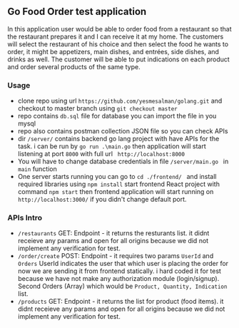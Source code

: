 ## Go Food Order test application

In this application user would be able to order food from a restaurant so that the restaurant prepares it and I can receive it at my home.
The customers will select the restaurant of his choice and then select the food he wants to order, it might be appetizers, main dishes, and entrées, side dishes, and drinks as well. The customer will be able to put indications on each product and order several products of the same type.


### Usage
- clone repo using url ```https://github.com/yesmesalman/golang.git``` and checkout to master branch using ```git checkout master```
- repo contains ```db.sql``` file for database you can import the file in you mysql
- repo also contains postman collection JSON file so you can check APIs
- dir ```/server/``` contains backend go lang project with have APIs for the task. i can be run by ``` go run .\main.go ``` then application will start listening at port ```8000```  with full url ``` http://localhost:8000```
- You will have to change database credentials in file ```/server/main.go ``` in ```main``` function
- One server starts running you can go to ```cd ./frontend/ ``` and install required libraries using ```npm install``` start frontend React project with command ``` npm start ``` then frontend application will start running on ```http://localhost:3000/``` if you didn't change default port.


### APIs Intro
- ```/restaurants``` GET: Endpoint - it returns the resturants list. it didnt receieve any params and open for all origins because we did not implement any verification for test.
- ```/order/create``` POST: Endpoint - it requires two params ```UserId``` and ```Orders``` UserId indicates the user that which user is placing the order for now we are sending it from frontend statically. i hard coded it for test because we have not make any authorization module (login/signup). Second Orders (Array) which would be ```Product, Quantity, Indication``` list.
- ```/products``` GET: Endpoint - it returns the list for product (food items). it didnt receieve any params and open for all origins because we did not implement any verification for test.